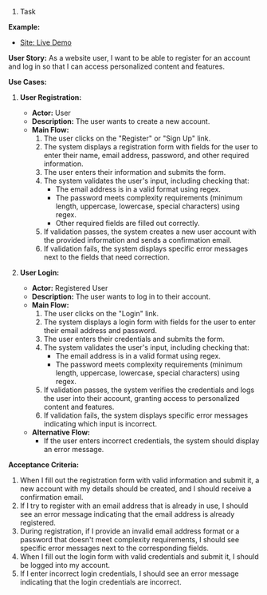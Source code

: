 1. Task

**Example:**

- [Site: Live Demo](https://magento.softwaretestingboard.com/)

**User Story:**
As a website user, I want to be able to register for an account and log in so that I can access personalized content and features.

**Use Cases:**

1. **User Registration:**
   - **Actor:** User
   - **Description:** The user wants to create a new account.
   - **Main Flow:**
     1. The user clicks on the "Register" or "Sign Up" link.
     2. The system displays a registration form with fields for the user to enter their name, email address, password, and other required information.
     3. The user enters their information and submits the form.
     4. The system validates the user's input, including checking that:
        - The email address is in a valid format using regex.
        - The password meets complexity requirements (minimum length, uppercase, lowercase, special characters) using regex.
        - Other required fields are filled out correctly.
     5. If validation passes, the system creates a new user account with the provided information and sends a confirmation email.
     6. If validation fails, the system displays specific error messages next to the fields that need correction.

2. **User Login:**
   - **Actor:** Registered User
   - **Description:** The user wants to log in to their account.
   - **Main Flow:**
     1. The user clicks on the "Login" link.
     2. The system displays a login form with fields for the user to enter their email address and password.
     3. The user enters their credentials and submits the form.
     4. The system validates the user's input, including checking that:
        - The email address is in a valid format using regex.
        - The password meets complexity requirements (minimum length, uppercase, lowercase, special characters) using regex.
     5. If validation passes, the system verifies the credentials and logs the user into their account, granting access to personalized content and features.
     6. If validation fails, the system displays specific error messages indicating which input is incorrect.
   - **Alternative Flow:**
     - If the user enters incorrect credentials, the system should display an error message.

**Acceptance Criteria:**

1. When I fill out the registration form with valid information and submit it, a new account with my details should be created, and I should receive a confirmation email.
2. If I try to register with an email address that is already in use, I should see an error message indicating that the email address is already registered.
3. During registration, if I provide an invalid email address format or a password that doesn't meet complexity requirements, I should see specific error messages next to the corresponding fields.
4. When I fill out the login form with valid credentials and submit it, I should be logged into my account.
5. If I enter incorrect login credentials, I should see an error message indicating that the login credentials are incorrect.
